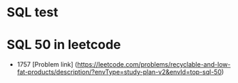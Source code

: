 # SQL test

# SQL 50 in leetcode
  - 1757 [Problem link] (https://leetcode.com/problems/recyclable-and-low-fat-products/description/?envType=study-plan-v2&envId=top-sql-50)
